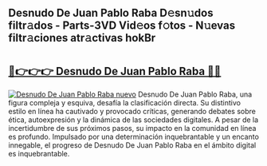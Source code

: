 ## Desnudo De Juan Pablo Raba D𝚎sn𝚞dos filtr𝚊dos - Parts-3VD Vid𝚎os f𝚘tos - N𝚞evas filtr𝚊ciones atr𝚊ctivas hokBr

# <h2><a href="http://mbc19g.tromn.icu/?c=Desnudo+De+Juan+Pablo+Raba">🔗👉👉👉 Desnudo De Juan Pablo Raba 🔗🔗</a></h2>

[![Desnudo De Juan Pablo Raba nuevo](https://i.imgur.com/pEAQMta.gif)](http://mbc19g.tromn.icu/?c=Desnudo+De+Juan+Pablo+Raba)
Desnudo De Juan Pablo Raba, una figura compleja y esquiva, desafía la clasificación directa. Su distintivo estilo en línea ha cautivado y provocado críticas, generando debates sobre ética, autoexpresión y la dinámica de las sociedades digitales. A pesar de la incertidumbre de sus próximos pasos, su impacto en la comunidad en línea es profundo. Impulsado por una determinación inquebrantable y un encanto innegable, el progreso de Desnudo De Juan Pablo Raba en el ámbito digital es inquebrantable.
